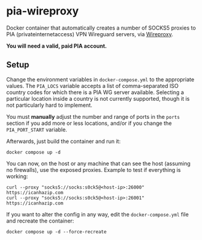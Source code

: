 # pia-wireproxy
Docker container that automatically creates a number of SOCKS5 proxies to PIA (privateinternetaccess) VPN Wireguard servers, via [Wireproxy](https://github.com/pufferffish/wireproxy).

**You will need a valid, paid PIA account.**

## Setup
Change the environment variables in `docker-compose.yml` to the appropriate values. The `PIA_LOCS` variable accepts a list of comma-separated ISO country codes for which there is a PIA WG server available. Selecting a particular location inside a country is not currently supported, though it is not particularly hard to implement.

You must **manually** adjust the number and range of ports in the `ports` section if you add more or less locations, and/or if you change the `PIA_PORT_START` variable.

Afterwards, just build the container and run it:

```
docker compose up -d
```

You can now, on the host or any machine that can see the host (assuming no firewalls), use the exposed proxies. Example to test if everything is working:

```
curl --proxy "socks5://socks:s0ck5@<host-ip>:26000" https://icanhazip.com
curl --proxy "socks5://socks:s0ck5@<host-ip>:26001" https://icanhazip.com
```

If you want to alter the config in any way, edit the `docker-compose.yml` file and recreate the container:

```
docker compose up -d --force-recreate
```
